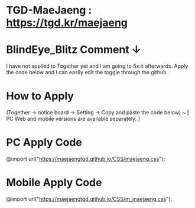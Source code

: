 # TGD-MaeJaeng : https://tgd.kr/maejaeng #
# BlindEye_Blitz Comment ↓ #

I have not applied to Together yet and I am going to fix it afterwards.
Apply the code below and I can easily edit the toggle through the github.

# How to Apply #

(Together -> notice board -> Setting -> Copy and paste the code below) ~ [ 
PC Web and mobile versions are available separately. ]

# PC Apply Code #

@import url("https://maejaengtgd.github.io/CSS/maejaeng.css");

# Mobile Apply Code #

@import url("https://maejaengtgd.github.io/CSS/m_maejaeng.css");
